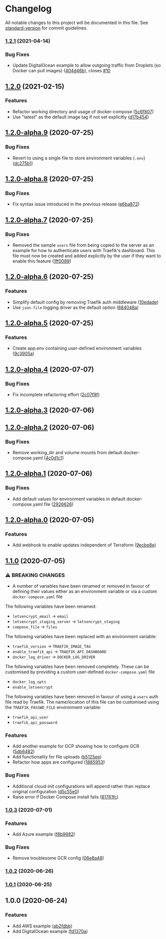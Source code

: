 # Changelog

All notable changes to this project will be documented in this file. See [standard-version](https://github.com/conventional-changelog/standard-version) for commit guidelines.

### [1.2.1](https://github.com/christippett/terraform-cloudinit-container-server/compare/v1.2.0...v1.2.1) (2021-04-14)

### Bug Fixes

- Update DigitalOcean example to allow outgoing traffic from Droplets (so Docker
  can pull images)
  ([404d46b](https://github.com/christippett/terraform-cloudinit-container-server/commit/404d46bd3f53dc925536a4025667be350109d6cc)),
  closes
  [#10](https://github.com/christippett/terraform-cloudinit-container-server/issues/10)

## [1.2.0](https://github.com/christippett/terraform-cloudinit-container-server/compare/v1.2.0-alpha.9...v1.2.0) (2021-02-15)

### Features

- Refactor working directory and usage of docker-compose ([5c6f807](https://github.com/christippett/terraform-cloudinit-container-server/commit/5c6f807ddabbf18be22c86174d8a4309884981f5))
- Use "latest" as the default image tag if not set explicitly ([d17b454](https://github.com/christippett/terraform-cloudinit-container-server/commit/d17b4549ee93a649a614b43205a1c1d63db0b2e9))

## [1.2.0-alpha.9](https://github.com/christippett/terraform-cloudinit-container-server/compare/v1.2.0-alpha.8...v1.2.0-alpha.9) (2020-07-25)

### Bug Fixes

- Revert to using a single file to store environment variables (`.env`) ([dc275b1](https://github.com/christippett/terraform-cloudinit-container-server/commit/dc275b18eb959c426b05e99f8e1ad3777f47e865))

## [1.2.0-alpha.8](https://github.com/christippett/terraform-cloudinit-container-server/compare/v1.2.0-alpha.7...v1.2.0-alpha.8) (2020-07-25)

### Bug Fixes

- Fix syntax issue introduced in the previous release ([e6ba872](https://github.com/christippett/terraform-cloudinit-container-server/commit/e6ba872f7dffbcbfe9cb2d43b2bf2a3cc071ae4b))

## [1.2.0-alpha.7](https://github.com/christippett/terraform-cloudinit-container-server/compare/v1.2.0-alpha.6...v1.2.0-alpha.7) (2020-07-25)

### Bug Fixes

- Removed the sample `users` file from being copied to the server as an example for how to authenticate users with Traefik's dashboard. This file must now be created and added explicitly by the user if they want to enable this feature ([1ff0089](https://github.com/christippett/terraform-cloudinit-container-server/commit/1ff0089c58be7cbecd6816f078592fab33187fc6))

## [1.2.0-alpha.6](https://github.com/christippett/terraform-cloudinit-container-server/compare/v1.2.0-alpha.5...v1.2.0-alpha.6) (2020-07-25)

### Features

- Simplify default config by removing Traefik auth middleware ([10edade](https://github.com/christippett/terraform-cloudinit-container-server/commit/10edadeb1a05d2bc85c1916d397cf4aae6c4326d))
- Use `json-file` logging driver as the default option ([884048a](https://github.com/christippett/terraform-cloudinit-container-server/commit/884048a96b0fe3a3118d46ba352e7e0a8bea1a6d))

## [1.2.0-alpha.5](https://github.com/christippett/terraform-cloudinit-container-server/compare/v1.2.0-alpha.4...v1.2.0-alpha.5) (2020-07-25)

### Features

- Create app.env containing user-defined environment variables ([9c3905a](https://github.com/christippett/terraform-cloudinit-container-server/commit/9c3905aff8537aa0542aee2ad06fe3a24f413880))

## [1.2.0-alpha.4](https://github.com/christippett/terraform-cloudinit-container-server/compare/v1.2.0-alpha.3...v1.2.0-alpha.4) (2020-07-07)

### Bug Fixes

- Fix incomplete refactoring effort ([2c07f9f](https://github.com/christippett/terraform-cloudinit-container-server/commit/2c07f9f94992c775f69b4e8c57f6e70ba50f6f9d))

## [1.2.0-alpha.3](https://github.com/christippett/terraform-cloudinit-container-server/compare/v1.2.0-alpha.2...v1.2.0-alpha.3) (2020-07-06)

## [1.2.0-alpha.2](https://github.com/christippett/terraform-cloudinit-container-server/compare/v1.2.0-alpha.1...v1.2.0-alpha.2) (2020-07-06)

### Bug Fixes

- Remove working_dir and volume mounts from default docker-compose.yaml ([4c0d1c1](https://github.com/christippett/terraform-cloudinit-container-server/commit/4c0d1c128ab902e90592e670c554102bfcb4effb))

## [1.2.0-alpha.1](https://github.com/christippett/terraform-cloudinit-container-server/compare/v1.2.0-alpha.0...v1.2.0-alpha.1) (2020-07-06)

### Bug Fixes

- Add default values for environment variables in default docker-compose.yaml file ([2926626](https://github.com/christippett/terraform-cloudinit-container-server/commit/29266266851a42980699fe009f7800768ef53189))

## [1.2.0-alpha.0](https://github.com/christippett/terraform-cloudinit-container-server/compare/v1.1.0...v1.2.0-alpha.0) (2020-07-05)

### Features

- Add webhook to enable updates independent of Terraform ([9ecbe8e](https://github.com/christippett/terraform-cloudinit-container-server/commit/9ecbe8ed54a09e4b770eedac3e211d019103b726))

## [1.1.0](https://github.com/christippett/terraform-cloudinit-container-server/compare/v1.0.3...v1.1.0) (2020-07-05)

### ⚠ BREAKING CHANGES

- A number of variables have been renamed or removed in favour of defining their values either as an environment variable or via a custom `docker-compose.yaml` file

The following variables have been renamed:

- `letsencrypt_email` → `email`
- `letsencrypt_staging_server` → `letsencrypt_staging`
- `compose_file` → `files`

The following variables have been replaced with an environment variable:

- `traefik_version` → `TRAEFIK_IMAGE_TAG`
- `enable_traefik_api` → `TRAEFIK_API_DASHBOARD`
- `docker_log_driver` → `DOCKER_LOG_DRIVER`

The following variables have been removed completely. These can be customised by providing a custom user-defined `docker-compose.yaml` file

- `docker_log_opts`
- `enable_letsencrypt`

The following variables have been removed in favour of using a `users` auth file read by Traefik. The name/location of this file can be customised using the `TRAEFIK_PASSWD_FILE` environment variable:

- `traefik_api_user`
- `traefik_api_password`

### Features

- Add another example for GCP showing how to configure GCR ([5db6482](https://github.com/christippett/terraform-cloudinit-container-server/commit/5db64820710667391e4e830f63d768a03551b8f1))
- Add functionality for file uploads ([b5125ee](https://github.com/christippett/terraform-cloudinit-container-server/commit/b5125ee457bb7efe50db30c0f818a3ab534c2a61))
- Refactor how apps are configured ([1885953](https://github.com/christippett/terraform-cloudinit-container-server/commit/1885953dcd574219dd64aa8e9570b6ffd91a8405))

### Bug Fixes

- Additional cloud-init configurations will append rather than replace original configuration ([d5c55e0](https://github.com/christippett/terraform-cloudinit-container-server/commit/d5c55e01e8926ea9ac3306309b68b37b769fe6f2))
- Raise error if Docker Compose install fails ([81761fc](https://github.com/christippett/terraform-cloudinit-container-server/commit/81761fcf7d69956078eaa6c2828457d0d87c9053))

### [1.0.3](https://github.com/christippett/terraform-cloudinit-container-server/compare/v1.0.2...v1.0.3) (2020-07-01)

### Features

- Add Azure example ([f8b9882](https://github.com/christippett/terraform-cloudinit-container-server/commit/f8b98821e54efe7ea284c0b559b27984fb0dd169))

### Bug Fixes

- Remove troublesome GCR config ([06e8a48](https://github.com/christippett/terraform-cloudinit-container-server/commit/06e8a484ff4ded5c3b293fedf4562d32d0229652))

### [1.0.2](https://github.com/christippett/terraform-cloudinit-container-server/compare/v1.0.1...v1.0.2) (2020-06-26)

### [1.0.1](https://github.com/christippett/terraform-cloudinit-container-server/compare/v1.0.0...v1.0.1) (2020-06-25)

## 1.0.0 (2020-06-24)

### Features

- Add AWS example ([ab2fdbb](https://github.com/christippett/terraform-cloudinit-container-server/commit/ab2fdbb7f02e946f8b84b0d55612194ffef19040))
- Add DigitalOcean example ([fd1370a](https://github.com/christippett/terraform-cloudinit-container-server/commit/fd1370a5f52a8a8b264a2b4912da47817ba139ea))
